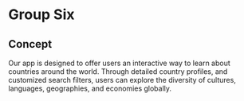# Group Six


## Concept
Our app is designed to offer users an interactive way to learn about countries around the world. Through detailed country profiles, and customized search filters, users can explore the diversity of cultures, languages, geographies, and economies globally.